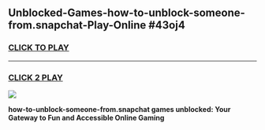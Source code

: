 
## Unblocked-Games-how-to-unblock-someone-from.snapchat-Play-Online #43oj4
<h3>
<a href="https://news.freeplayer.one?title=how-to-unblock-someone-from.snapchat&ref=3">CLICK TO PLAY</a></h3>
<hr>

<h3>
<a href="https://news.freeplayer.one?title=how-to-unblock-someone-from.snapchat&ref=3">CLICK 2 PLAY</a>
  
</h3>

<a href="https://news.freeplayer.one?title=how-to-unblock-someone-from.snapchat&ref=3"><img src="https://clearcache.store/games.png"></a>


**how-to-unblock-someone-from.snapchat games unblocked: Your Gateway to Fun and Accessible Online Gaming**
